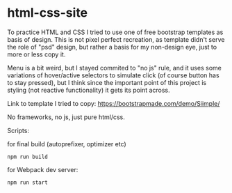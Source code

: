 # html-css-site

To practice HTML and CSS I tried to use one of free bootstrap templates as basis of design. This is not pixel perfect recreation, as template didn't serve the role of "psd" design, but rather a basis for my non-design eye, just to more or less copy it.

Menu is a bit weird, but I stayed commited to "no js" rule, and it uses some variations of hover/active selectors to simulate click (of course button has to stay pressed), but I think since the important point of this project is styling (not reactive functionality) it gets its point across.

Link to template I tried to copy: https://bootstrapmade.com/demo/Siimple/

No frameworks, no js, just pure html/css.

Scripts:

for final build (autoprefixer, optimizer etc)

```
npm run build
```

for Webpack dev server:

```
npm run start
```

